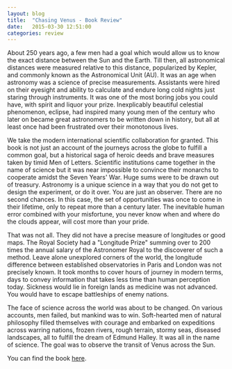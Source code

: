 ```yaml
---
layout: blog
title:  "Chasing Venus - Book Review"
date:   2015-03-30 12:51:00
categories: review
---
```


About 250 years ago, a few men had a goal which would allow us to know the exact distance between the Sun and the Earth.
Till then, all astronomical distances were measured relative to this distance, popularized by Kepler, and commonly known as the Astronomical Unit (AU).
It was an age when astronomy was a science of precise measurements.
Assistants were hired on their eyesight and ability to calculate and endure long cold nights just staring through instruments.
It was one of the most boring jobs you could have, with spirit and liquor your prize.
Inexplicably beautiful celestial phenomenon, eclipse, had inspired many young men of the century who later on became great astronomers to be written down in history, but all at least once had been frustrated over their monotonous lives.

We take the modern international scientific collaboration for granted.
This book is not just an account of the journeys across the globe to fulfill a common goal, but a historical saga of heroic deeds and brave measures taken by timid Men of Letters.
Scientific institutions came together in the name of science but it was near impossible to convince their monarchs to cooperate amidst the Seven Years' War.
Huge sums were to be drawn out of treasury.
Astronomy is a unique science in a way that you do not get to design the experiment, or do it over.
You are just an observer.
There are no second chances.
In this case, the set of opportunities was once to come in their lifetime, only to repeat more than a century later.
The inevitable human error combined with your misfortune, you never know when and where do the clouds appear, will cost more than your pride. 

That was not all.
They did not have a precise measure of longitudes or good maps.
The Royal Society had a "Longitude Prize" summing over to 200 times the annual salary of the Astronomer Royal to the discoverer of such a method.
Leave alone unexplored corners of the world, the longitude difference between established observatories in Paris and London was not precisely known.
It took months to cover hours of journey in modern terms, days to convey information that takes less time than human perception today.
Sickness would lie in foreign lands as medicine was not advanced.
You would have to escape battleships of enemy nations.


The face of science across the world was about to be changed.
On various accounts, men failed, but mankind was to win.
Soft-hearted men of natural philosophy filled themselves with courage and embarked on expeditions across warring nations, frozen rivers, rough terrain, stormy seas, diseased landscapes, all to fulfill the dream of Edmund Halley.
It was all in the name of science.
The goal was to observe the transit of Venus across the Sun.

You can find the book [here](https://www.goodreads.com/book/show/12632748-chasing-venus).

